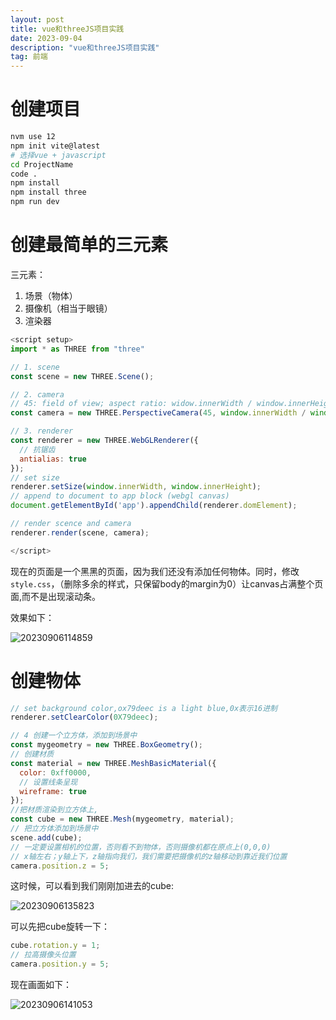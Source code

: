 ```yaml
---
layout: post
title: vue和threeJS项目实践
date: 2023-09-04
description: "vue和threeJS项目实践"
tag: 前端
---
```


# 创建项目

```bash
nvm use 12
npm init vite@latest
# 选择vue + javascript
cd ProjectName
code .
npm install
npm install three
npm run dev
```

# 创建最简单的三元素

三元素：

1. 场景（物体）
2. 摄像机（相当于眼镜）
3. 渲染器

```js
<script setup>
import * as THREE from "three"

// 1. scene
const scene = new THREE.Scene();

// 2. camera
// 45: field of view; aspect ratio: widow.innerWidth / window.innerHeight; 0.1: near clipping plane; 1000: far clipping plane
const camera = new THREE.PerspectiveCamera(45, window.innerWidth / window.innerHeight, 0.1, 1000);

// 3. renderer
const renderer = new THREE.WebGLRenderer({
  // 抗锯齿
  antialias: true
});
// set size
renderer.setSize(window.innerWidth, window.innerHeight);
// append to document to app block (webgl canvas)
document.getElementById('app').appendChild(renderer.domElement);

// render scence and camera
renderer.render(scene, camera);

</script>
```

现在的页面是一个黑黑的页面，因为我们还没有添加任何物体。同时，修改`style.css`，（删除多余的样式，只保留body的margin为0）让canvas占满整个页面,而不是出现滚动条。

效果如下：

![20230906114859](https://cdn.jsdelivr.net/gh/ChanJeunlam/PicgoBed/blogs/pictures/20230906114859.png)

# 创建物体

```js
// set background color,ox79deec is a light blue,0x表示16进制
renderer.setClearColor(0X79deec);

// 4 创建一个立方体，添加到场景中
const mygeometry = new THREE.BoxGeometry();
// 创建材质
const material = new THREE.MeshBasicMaterial({
  color: 0xff0000,
  // 设置线条呈现
  wireframe: true
});
//把材质渲染到立方体上,
const cube = new THREE.Mesh(mygeometry, material);
// 把立方体添加到场景中
scene.add(cube);
// 一定要设置相机的位置，否则看不到物体，否则摄像机都在原点上(0,0,0)
// x轴左右；y轴上下，z轴指向我们，我们需要把摄像机的z轴移动到靠近我们位置
camera.position.z = 5;
```

这时候，可以看到我们刚刚加进去的cube:

![20230906135823](https://cdn.jsdelivr.net/gh/ChanJeunlam/PicgoBed/blogs/pictures/20230906135823.png)

可以先把cube旋转一下：

```js
cube.rotation.y = 1;
// 拉高摄像头位置
camera.position.y = 5;
```

现在画面如下：

![20230906141053](https://cdn.jsdelivr.net/gh/ChanJeunlam/PicgoBed/blogs/pictures/20230906141053.png)




